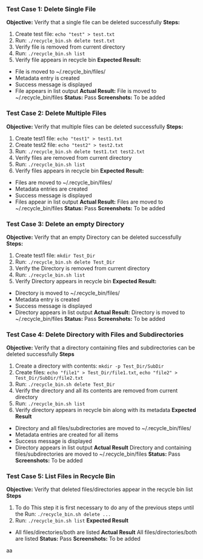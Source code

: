 ### Test Case 1: Delete Single File
**Objective:** Verify that a single file can be deleted successfully
**Steps:**
1. Create test file: `echo "test" > test.txt`
2. Run: `./recycle_bin.sh delete test.txt`
3. Verify file is removed from current directory
4. Run: `./recycle_bin.sh list`
5. Verify file appears in recycle bin
**Expected Result:**
- File is moved to ~/.recycle_bin/files/
- Metadata entry is created
- Success message is displayed
- File appears in list output
**Actual Result:** File is moved to ~/.recycle_bin/files
**Status:** Pass
**Screenshots:** 
To be added

### Test Case 2: Delete Multiple Files
**Objective:** Verify that multiple files can be deleted successfully
**Steps:**
1. Create test1 file: `echo "test1" > test1.txt`
2. Create test2 file: `echo "test2" > test2.txt`
3. Run: `./recycle_bin.sh delete test1.txt test2.txt`
4. Verify files are removed from current directory
5. Run: `./recycle_bin.sh list`
6. Verify files appears in recycle bin
**Expected Result:**
- Files are moved to ~/.recycle_bin/files/
- Metadata entries are created
- Success message is displayed
- Files appear in list output
**Actual Result:** Files are moved to ~/.recycle_bin/files
**Status:** Pass
**Screenshots:**
To be added

### Test Case 3: Delete an empty Directory
**Objective:** Verify that an empty Directory can be deleted successfully
**Steps:**
1. Create test1 file: `mkdir Test_Dir`
2. Run: `./recycle_bin.sh delete Test_Dir`
3. Verify the Directory is removed from current directory
4. Run: `./recycle_bin.sh list`
5. Verify Directory appears in recycle bin
**Expected Result:**
- Directory is moved to ~/.recycle_bin/files/
- Metadata entry is created
- Success message is displayed
- Directory appears in list output
**Actual Result:** Directory is moved to ~/.recycle_bin/files
**Status:** Pass
**Screenshots:**
To be added

### Test Case 4: Delete Directory with Files and Subdirectories
**Objective:** Verify that a directory containing files and subdirectories can be deleted successfully
**Steps**
1. Create a directory with contents: `mkdir -p Test_Dir/SubDir`
2. Create files: `echo "file1" > Test_Dir/file1.txt`, `echo "file2" > Test_Dir/SubDir/file2.txt`
3. Run: `./recycle_bin.sh delete Test_Dir`
4. Verify the directory and all its contents are removed from current directory
5. Run: `./recycle_bin.sh list`
6. Verify directory appears in recycle bin along with its metadata
**Expected Result**
- Directory and all files/subdirectories are moved to ~/.recycle_bin/files/
- Metadata entries are created for all items
- Success message is displayed
- Directory appears in list output
**Actual Result** Directory and containing files/subdirectories are moved to ~/.recycle_bin/files
**Status:** Pass
**Screenshots:**
To be added

### Test Case 5: List Files in Recycle Bin
**Objective:** Verify that deleted files/directories appear in the recycle bin list
**Steps**
1. To do This step it is first necessary to do any of the previous steps until the Run: `./recycle_bin.sh delete ...`
2. Run: `./recycle_bin.sh list`
**Expected Result**
- All files/directories/both are listed
**Actual Result** All files/directories/both are listed
**Status:** Pass
**Screenshots:**
To be added

aa